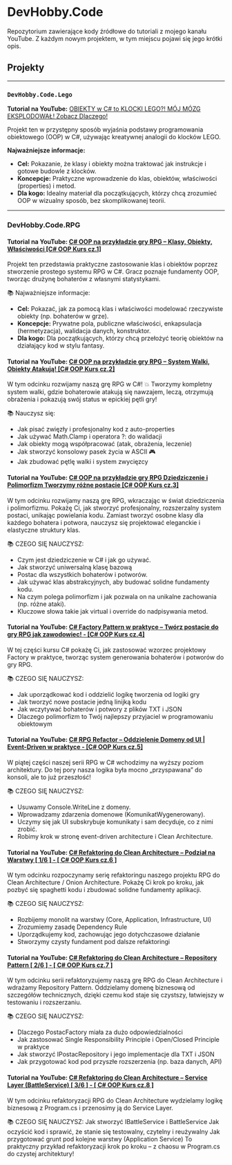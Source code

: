 # DevHobby.Code

Repozytorium zawierające kody źródłowe do tutoriali z mojego kanału YouTube. Z każdym nowym projektem, w tym miejscu pojawi się jego krótki opis.

## Projekty

---

### `DevHobby.Code.Lego`

**Tutorial na YouTube:** [OBIEKTY w C# to KLOCKI LEGO?! MÓJ MÓZG EKSPLODOWAŁ! Zobacz Dlaczego!](https://www.youtube.com/watch?v=EqcVh0dif4Y&t)

Projekt ten w przystępny sposób wyjaśnia podstawy programowania obiektowego (OOP) w C#, używając kreatywnej analogii do klocków LEGO.

**Najważniejsze informacje:**
*   **Cel:** Pokazanie, że klasy i obiekty można traktować jak instrukcje i gotowe budowle z klocków.
*   **Koncepcje:** Praktyczne wprowadzenie do klas, obiektów, właściwości (properties) i metod.
*   **Dla kogo:** Idealny materiał dla początkujących, którzy chcą zrozumieć OOP w wizualny sposób, bez skomplikowanej teorii.

---

### DevHobby.Code.RPG

#### Tutorial na YouTube: [C# OOP na przykładzie gry RPG – Klasy, Obiekty, Właściwości [C# OOP Kurs cz.1]](https://www.youtube.com/watch?v=ij-MdPW1BvI)

Projekt ten przedstawia praktyczne zastosowanie klas i obiektów poprzez stworzenie prostego systemu RPG w C#. Gracz poznaje fundamenty OOP, tworząc drużynę bohaterów z własnymi statystykami.

📚  Najważniejsze informacje:
*	**Cel:** Pokazać, jak za pomocą klas i właściwości modelować rzeczywiste obiekty (np. bohaterów w grze).
*	**Koncepcje:** Prywatne pola, publiczne właściwości, enkapsulacja (hermetyzacja), walidacja danych, konstruktor.
*	**Dla kogo:** Dla początkujących, którzy chcą przełożyć teorię obiektów na działający kod w stylu fantasy.

#### Tutorial na YouTube: [C# OOP na przykładzie gry RPG – System Walki, Obiekty Atakują! [C# OOP Kurs cz.2]](https://www.youtube.com/watch?v=Ng46ahMikvw)

W tym odcinku rozwijamy naszą grę RPG w C#! 💥
Tworzymy kompletny system walki, gdzie bohaterowie atakują się nawzajem, leczą, otrzymują obrażenia i pokazują swój status w epickiej pętli gry! 

📚 Nauczysz się:
- Jak pisać zwięzły i profesjonalny kod z auto-properties
- Jak używać Math.Clamp i operatora ?: do walidacji
- Jak obiekty mogą współpracować (atak, obrażenia, leczenie)
- Jak stworzyć konsolowy pasek życia w ASCII 🎮
- Jak zbudować pętlę walki i system zwycięzcy

#### Tutorial na YouTube: [C# OOP na przykładzie gry RPG Dziedziczenie i Polimorfizm Tworzymy różne postacie [C# OOP Kurs cz.3]](https://www.youtube.com/watch?v=NoqnFotNPA4)

W tym odcinku rozwijamy naszą grę RPG, wkraczając w świat dziedziczenia i polimorfizmu. Pokażę Ci, jak stworzyć profesjonalny, rozszerzalny system postaci, unikając powielania kodu. Zamiast tworzyć osobne klasy dla każdego bohatera i potwora, nauczysz się projektować eleganckie i elastyczne struktury klas.

📚 CZEGO SIĘ NAUCZYSZ:
- Czym jest dziedziczenie w C# i jak go używać.
- Jak stworzyć uniwersalną klasę bazową 
- Postac dla wszystkich bohaterów i potworów.
- Jak używać klas abstrakcyjnych, aby budować solidne fundamenty kodu.
- Na czym polega polimorfizm i jak pozwala on na unikalne zachowania (np. różne ataki).
- Kluczowe słowa takie jak  virtual i override do nadpisywania metod.

#### Tutorial na YouTube: [C# Factory Pattern w praktyce – Twórz postacie do gry RPG jak zawodowiec! - [C# OOP Kurs cz.4]](https://www.youtube.com/watch?v=6fOQkmlyGvs)

W tej części kursu C# pokażę Ci, jak zastosować wzorzec projektowy Factory w praktyce, tworząc system generowania bohaterów i potworów do gry RPG.

📚 CZEGO SIĘ NAUCZYSZ:
- Jak uporządkować kod i oddzielić logikę tworzenia od logiki gry
- Jak tworzyć nowe postacie jedną linijką kodu
- Jak wczytywać bohaterów i potwory z plików TXT i JSON
- Dlaczego polimorfizm to Twój najlepszy przyjaciel w programowaniu obiektowym

#### Tutorial na YouTube: [C# RPG Refactor – Oddzielenie Domeny od UI | Event-Driven w praktyce - [C# OOP Kurs cz.5]](https://www.youtube.com/watch?v=AiCmmLZrSnc)

W piątej części naszej serii RPG w C# wchodzimy na wyższy poziom architektury. Do tej pory nasza logika była mocno „przyspawana” do konsoli, ale to już przeszłość!

📚 CZEGO SIĘ NAUCZYSZ:
- Usuwamy Console.WriteLine z domeny.
- Wprowadzamy zdarzenia domenowe (KomunikatWygenerowany).
- Uczymy się jak UI subskrybuje komunikaty i sam decyduje, co z nimi zrobić.
- Robimy krok w stronę event-driven architecture i Clean Architecture.

#### Tutorial na YouTube: [C# Refaktoring do Clean Architecture – Podział na Warstwy [ 1/6 ] - [ C# OOP Kurs cz.6 ]](https://www.youtube.com/watch?v=v5vaqILZGHI)

W tym odcinku rozpoczynamy serię refaktoringu naszego projektu RPG do Clean Architecture / Onion Architecture. Pokażę Ci krok po kroku, jak pozbyć się spaghetti kodu i zbudować solidne fundamenty aplikacji.

📚 CZEGO SIĘ NAUCZYSZ:
- Rozbijemy monolit na warstwy (Core, Application, Infrastructure, UI)
- Zrozumiemy zasadę Dependency Rule
- Uporządkujemy kod, zachowując jego dotychczasowe działanie
- Stworzymy czysty fundament pod dalsze refaktoringi

#### Tutorial na YouTube: [C# Refaktoring do Clean Architecture – Repository Pattern [ 2/6 ] - [ C# OOP Kurs cz.7 ]](https://www.youtube.com/watch?v=yiHNAJQmU3o)

W tym odcinku serii refaktoryzujemy naszą grę RPG do Clean Architecture i wdrażamy Repository Pattern. Oddzielamy domenę biznesową od szczegółów technicznych, dzięki czemu kod staje się czystszy, łatwiejszy w testowaniu i rozszerzaniu.

📚 CZEGO SIĘ NAUCZYSZ:
- Dlaczego PostacFactory miała za dużo odpowiedzialności
- Jak zastosować Single Responsibility Principle i Open/Closed Principle w praktyce
- Jak stworzyć IPostacRepository i jego implementacje dla TXT i JSON
- Jak przygotować kod pod przyszłe rozszerzenia (np. baza danych, API)


#### Tutorial na YouTube: [C# Refaktoring do Clean Architecture – Service Layer (BattleService) [ 3/6 ] - [ C# OOP Kurs cz.8 ]](https://www.youtube.com/watch?v=mYTsNjrK1oM)

W tym odcinku refaktoryzacji RPG do Clean Architecture wydzielamy logikę biznesową z Program.cs i przenosimy ją do Service Layer.

📚 CZEGO SIĘ NAUCZYSZ:
Jak stworzyć IBattleService i BattleService
Jak oczyścić kod i sprawić, że stanie się testowalny, czytelny i reużywalny
Jak przygotować grunt pod kolejne warstwy (Application Service)
To praktyczny przykład refaktoryzacji krok po kroku – z chaosu w Program.cs do czystej architektury!